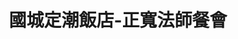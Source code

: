 ---
title: "國城定潮飯店-正寬法師餐會"
description: "國城定潮飯店-正寬法師餐會"
layout: shop
keywords:
  - 美食競賽
  - 台灣美食
  - 美食精選
datePublished: "2025-06-30"
dateModified: "2025-07-05"
city: ""
district: ""
address: ""
phone: ""
geo: ""
google_map: "https://maps.app.goo.gl/N7BukKpYZDGvmB2v8"
footinder: ""
official: ""
award:
  - name: "500盤"
    year: "2024"
    entries:
      - dishes:
          - "鉢盂供養"

---